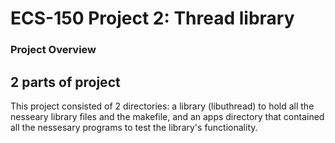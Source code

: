 # ECS-150 Project 2: Thread library

### Project Overview

## 2 parts of project

This project consisted of 2 directories: a library (libuthread)
to hold all the nesseary library files and the makefile, and an 
apps directory that contained all the nessesary programs to test
the library's functionality. 
